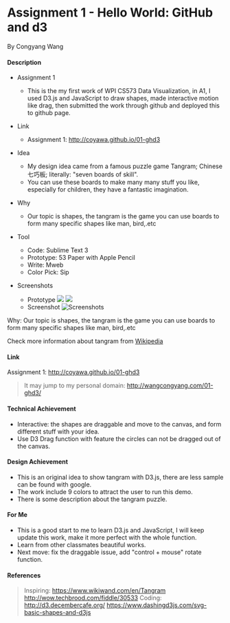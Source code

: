 Assignment 1 - Hello World: GitHub and d3  
===
By Congyang Wang 

####  Description
- Assignment 1
    - This is the my first work of WPI CS573 Data Visualization, in A1, I used D3.js and JavaScript to draw shapes, made interactive motion like drag, then submitted the work through github and deployed this to github page. 

- Link
    - Assignment 1: http://coyawa.github.io/01-ghd3
- Idea
    - My design idea came from a famous puzzle game <span id="inline-blue">Tangram</span>;  Chinese <span id="inline-green">七巧板</span>; literally: "seven boards of skill". 
    - You can use these boards to make many many stuff you like, especially for children, they have a fantastic imagination.
- Why
    - Our topic is shapes, the tangram is the game you can use boards to form many specific shapes like man, bird,.etc
- Tool
    - Code: Sublime Text 3
    - Prototype: 53 Paper with Apple Pencil
    - Write: Mweb
    - Color Pick: Sip

- Screenshots
    - Prototype
    ![](https://ww4.sinaimg.cn/large/006tNbRwgy1fbuih74frrj31kw16odmf.jpg)
    ![](https://ww1.sinaimg.cn/large/006tNbRwgy1fbuih488quj31kw16o45y.jpg)
    - Screenshot 
    ![Screenshots](https://ww2.sinaimg.cn/large/006tNbRwgw1fbuih1jpfij31ki18sgtp.jpg)

Why: Our topic is shapes, the tangram is the game you can use boards to form many specific shapes like man, bird,.etc

Check more information about tangram from [Wikipedia](https://en.wikipedia.org/wiki/Tangram?oldformat=true)
####  Link
Assignment 1: http://coyawa.github.io/01-ghd3
>It may jump to my personal domain: http://wangcongyang.com/01-ghd3/


####  Technical Achievement
- Interactive: the shapes are draggable and move to the canvas, and form different stuff with your idea.
- Use D3 Drag function with feature the circles can not be dragged out of the canvas.
 
####  Design Achievement
- This is an original idea to show tangram with D3.js, there are less sample can be found with google.
- The work include 9 colors to attract the user to run this demo.
- There is some description about the tangram puzzle.

#### For Me
- This is a good start to me to learn D3.js and JavaScript, I will keep update this work, make it more perfect with the whole function.
- Learn from other classmates beautiful works.
- Next move: fix the draggable issue, add "control + mouse" rotate function.

#### References
>Inspiring:
https://www.wikiwand.com/en/Tangram
http://wow.techbrood.com/fiddle/30533
>Coding:
>http://d3.decembercafe.org/
>https://www.dashingd3js.com/svg-basic-shapes-and-d3js




